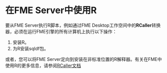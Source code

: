 # 在FME Server中使用R

要从FME Server执行R脚本，例如通过FME Desktop工作空间中的**RCaller**转换器，必须在运行FME引擎的所有计算机上执行以下操作：

1. 安装R。
2. 为R安装sqldf包。

或者，您可以将FME Server定向到安装在非标准位置的R解释器。有关在FME中使用R的更多信息，请参阅[RCaller文档](https://docs.safe.com/fme/html/FME_Desktop_Documentation/FME_Transformers/Transformers/rcaller.htm?Highlight=rcaller)

